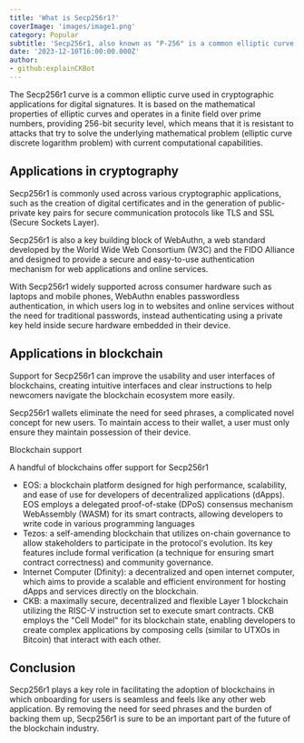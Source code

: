 ```yaml
---
title: 'What is Secp256r1?'
coverImage: 'images/image1.png'
category: Popular
subtitle: 'Secp256r1, also known as "P-256" is a common elliptic curve used in the cryptographic domain of digital signatures and key exchange and seeing growing adoption in the blockchain industry. '
date: '2023-12-10T16:00:00.000Z'
author: 
- github:explainCKBot
---
```



The Secp256r1 curve is a common elliptic curve used in cryptographic applications for digital signatures. It is based on the mathematical properties of elliptic curves and operates in a finite field over prime numbers, providing 256-bit security level, which means that it is resistant to attacks that try to solve the underlying mathematical problem (elliptic curve discrete logarithm problem) with current computational capabilities.


## Applications in cryptography

Secp256r1 is commonly used across various cryptographic applications, such as the creation of digital certificates and in the generation of public-private key pairs for secure communication protocols like TLS and SSL (Secure Sockets Layer).

Secp256r1 is also a key building block of WebAuthn, a web standard developed by the World Wide Web Consortium (W3C) and the FIDO Alliance and designed to provide a secure and easy-to-use authentication mechanism for web applications and online services.

With Secp256r1 widely supported across consumer hardware such as laptops and mobile phones, WebAuthn enables passwordless authentication, in which users log in to websites and online services without the need for traditional passwords, instead authenticating using a private key held inside secure hardware embedded in their device.


## Applications in blockchain

Support for Secp256r1 can improve the usability and user interfaces of blockchains, creating intuitive interfaces and clear instructions to help newcomers navigate the blockchain ecosystem more easily.

Secp256r1 wallets eliminate the need for seed phrases, a complicated novel concept for new users. To maintain access to their wallet, a user must only ensure they maintain possession of their device.

Blockchain support

A handful of blockchains offer support for Secp256r1



* EOS: a blockchain platform designed for high performance, scalability, and ease of use for developers of decentralized applications (dApps). EOS employs a delegated proof-of-stake (DPoS) consensus mechanism WebAssembly (WASM) for its smart contracts, allowing developers to write code in various programming languages
* Tezos: a self-amending blockchain that utilizes on-chain governance to allow stakeholders to participate in the protocol's evolution. Its key features include formal verification (a technique for ensuring smart contract correctness) and community governance. 
* Internet Computer (Dfinity): a decentralized and open internet computer, which aims to provide a scalable and efficient environment for hosting dApps and services directly on the blockchain.
* CKB: a maximally secure, decentralized and flexible Layer 1 blockchain utilizing the RISC-V instruction set to execute smart contracts. CKB employs the "Cell Model" for its blockchain state, enabling developers to create complex applications by composing cells (similar to UTXOs in Bitcoin) that interact with each other.


## Conclusion

Secp256r1 plays a key role in facilitating the adoption of blockchains in which onboarding for users is seamless and feels like any other web application. By removing the need for seed phrases and the burden of backing them up, Secp256r1 is sure to be an important part of the future of the blockchain industry.